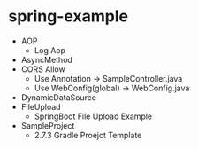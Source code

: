 # spring-example

- AOP
    - Log Aop
- AsyncMethod
- CORS Allow
    - Use Annotation -> SampleController.java
    - Use WebConfig(global) -> WebConfig.java
- DynamicDataSource
- FileUpload
    - SpringBoot File Upload Example
- SampleProject
    - 2.7.3 Gradle Proejct Template
